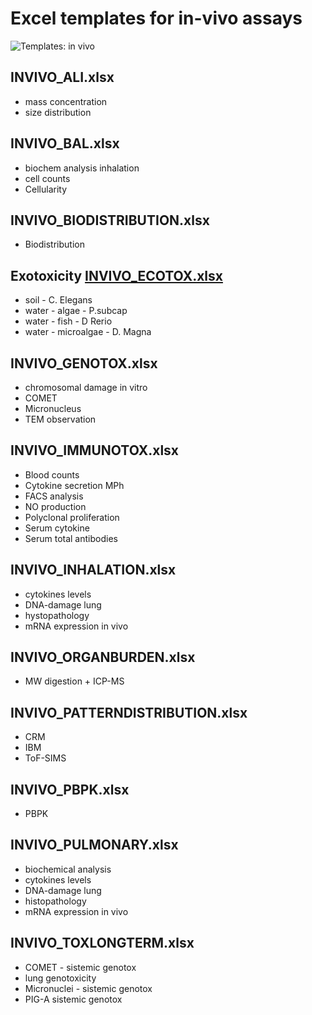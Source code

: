 # Excel templates for in-vivo assays

![Templates: in vivo](./images/templates_INVIVO.png "In-vivo")

##	INVIVO_ALI.xlsx
*	mass concentration
*	size distribution
##	INVIVO_BAL.xlsx
*	biochem analysis inhalation
*	cell counts
*	Cellularity
##	INVIVO_BIODISTRIBUTION.xlsx
*	Biodistribution
##	Exotoxicity [INVIVO_ECOTOX.xlsx](https://github.com/enanomapper/nmdataparser/tree/master/enmconvertor/src/site/resources/templates/INVIVO/ECOTOX)
*	soil - C. Elegans
*	water - algae - P.subcap
*	water - fish - D Rerio
*	water - microalgae - D. Magna
##	INVIVO_GENOTOX.xlsx
*	chromosomal damage in vitro
*	COMET
*	Micronucleus
*	TEM observation
##	INVIVO_IMMUNOTOX.xlsx
*	Blood counts
*	Cytokine secretion MPh
*	FACS analysis
*	NO production
*	Polyclonal proliferation
*	Serum cytokine
*	Serum total antibodies
##	INVIVO_INHALATION.xlsx
*	cytokines levels
*	DNA-damage lung
*	hystopathology
*	mRNA expression in vivo
##	INVIVO_ORGANBURDEN.xlsx
*	MW digestion + ICP-MS
##	INVIVO_PATTERNDISTRIBUTION.xlsx
*	CRM
*	IBM
*	ToF-SIMS
##	INVIVO_PBPK.xlsx
*	PBPK
##	INVIVO_PULMONARY.xlsx
*	biochemical analysis
*	cytokines levels
*	DNA-damage lung
*	histopathology
*	mRNA expression in vivo
##	INVIVO_TOXLONGTERM.xlsx
*	COMET - sistemic genotox 
*	lung genotoxicity
*	Micronuclei - sistemic genotox
*	PIG-A sistemic genotox